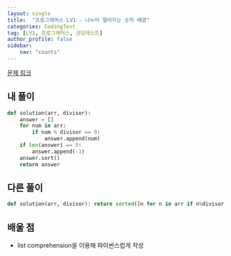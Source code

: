 ```yaml
---
layout: single
title:  "프로그래머스 LV1 - 나누어 떨어지는 숫자 배열"
categories: CodingTest
tag: [LV1, 프로그래머스, 코딩테스트]
author_profile: false
sidebar: 
    nav: "counts"
---
```


[문제 링크](https://school.programmers.co.kr/learn/courses/30/lessons/12910)

## 내 풀이

```python
def solution(arr, divisor):
    answer = []
    for num in arr:
        if num % divisor == 0:
            answer.append(num)
    if len(answer) == 0:
        answer.append(-1)
    answer.sort()
    return answer
```

## 다른 풀이
```python
def solution(arr, divisor): return sorted([n for n in arr if n%divisor == 0]) or [-1]
```

## 배울 점
- list comprehension을 이용해 파이썬스럽게 작성

